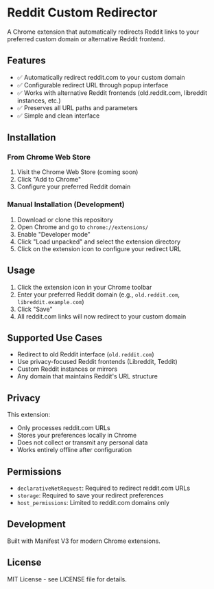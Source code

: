 # Reddit Custom Redirector

A Chrome extension that automatically redirects Reddit links to your preferred custom domain or alternative Reddit frontend.

## Features

- ✅ Automatically redirect reddit.com to your custom domain
- ✅ Configurable redirect URL through popup interface
- ✅ Works with alternative Reddit frontends (old.reddit.com, libreddit instances, etc.)
- ✅ Preserves all URL paths and parameters
- ✅ Simple and clean interface

## Installation

### From Chrome Web Store
1. Visit the Chrome Web Store (coming soon)
2. Click "Add to Chrome"
3. Configure your preferred Reddit domain

### Manual Installation (Development)
1. Download or clone this repository
2. Open Chrome and go to `chrome://extensions/`
3. Enable "Developer mode"
4. Click "Load unpacked" and select the extension directory
5. Click on the extension icon to configure your redirect URL

## Usage

1. Click the extension icon in your Chrome toolbar
2. Enter your preferred Reddit domain (e.g., `old.reddit.com`, `libreddit.example.com`)
3. Click "Save"
4. All reddit.com links will now redirect to your custom domain

## Supported Use Cases

- Redirect to old Reddit interface (`old.reddit.com`)
- Use privacy-focused Reddit frontends (Libreddit, Teddit)
- Custom Reddit instances or mirrors
- Any domain that maintains Reddit's URL structure

## Privacy

This extension:
- Only processes reddit.com URLs
- Stores your preferences locally in Chrome
- Does not collect or transmit any personal data
- Works entirely offline after configuration

## Permissions

- `declarativeNetRequest`: Required to redirect reddit.com URLs
- `storage`: Required to save your redirect preferences
- `host_permissions`: Limited to reddit.com domains only

## Development

Built with Manifest V3 for modern Chrome extensions.

## License

MIT License - see LICENSE file for details.